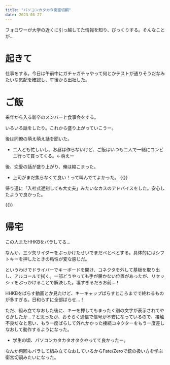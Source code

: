 ```yaml
---
title: "パソコンカタカタ衛宮切嗣"
date: 2023-03-27
---
```


フォロワーが大学の近くに引っ越してた情報を知り、びっくりする。そんなことが...
# 起きて
仕事をする。今日は午前中にガチャガチャやって何とかテストが通りそうだなみたいな気配を確認し、午後から出社した。


# ご飯

来年から入る新卒のメンバーと食事会をする。


いろいろ話をしたり。これから盛り上がっていこうー。

後は同僚の萌え萌え話を聞いた。
- 二人とも忙しいし、お昼は作らないけど、ご飯はいつも二人で一緒にコンビニ行って買ってくる。←萌えー

後、恋愛の話が盛り上がり、俺は縮こまった。
- 上司がまだ焦らなくて良い！って叫んでてよかった。
{{<tweet user="dango_bot" id="1640328533930283008">}}

帰り道に「入社式遅刻しても大丈夫」みたいなカスのアドバイスをした。安心したようで良かった。

{{<tweet user="dango_bot" id="1640350201654419457">}}

# 帰宅
この人またHHKBをバラしてる...

なんか、三ツ矢サイダーをぶっかけたせいでまだべとべとする。具体的にはシフトキーを押したときの粘性が変な感じだ。

というわけでドライバーでキーボードを開け、コネクタを外して基板を取り出し、アルコールで拭く。一部どうやっても手が届かない位置があったが、リセッシュをぶっかけることで解決した。凄すぎるだろお前...！

HHKBをばらす動画とか見たけど、キーキャップばらすところまでで終わるものが多すぎる。日和らずに全部ばらせ...！

ただ、組み立てなおした後に、キーを押してもまったく別の文字が表示されてやらかしたか...？と思ったが、おそらく通信で信号が不安になっているので、接触不良だなと思い、もう一度ばらして外れかかった接続コネクターをもう一度差しなおして動作するようになった。
- 学生の頃、パソコンカタカタオタクやってて良かったー。

なんか何回もバラして組み立てなおしているからFate/Zeroで銃の扱い方を学ぶ衛宮切嗣みたいになった。
